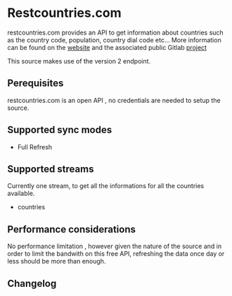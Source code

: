 # Restcountries.com

restcountries.com provides an API to get information about countries such as the country code,
population, country dial code etc...
More information can be found on the [website](https://restcountries.com/) and the associated public Gitlab [project](https://gitlab.com/amatos/rest-countries)

This source makes use of the version 2 endpoint.

## Perequisites

restcountries.com is an open API , no credentials are needed to setup the source.

## Supported sync modes

- Full Refresh

## Supported streams

Currently one stream, to get all the informations for all the countries available.

* countries

## Performance considerations

No performance limitation , however given the nature of the source and in order to limit the bandwith on this free API, refreshing the data once day or less should be more than enough.

## Changelog





